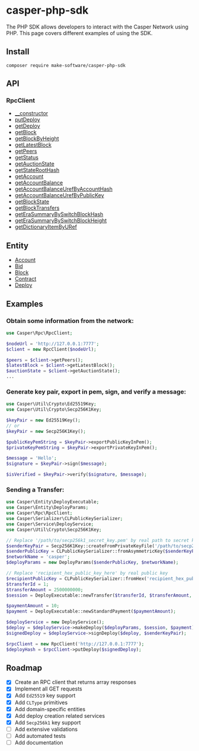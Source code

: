 # casper-php-sdk
The PHP SDK allows developers to interact with the Casper Network using PHP. This page covers different examples of using the SDK.

## Install
```
composer require make-software/casper-php-sdk
```

## API
### RpcClient
- [__constructor](docs/API/RpcClientAPI.md#Constructor)
- [putDeploy](docs/API/RpcClientAPI.md#Put-deploy)
- [getDeploy](docs/API/RpcClientAPI.md#Get-deploy)
- [getBlock](docs/API/RpcClientAPI.md#Get-block-by-hash)
- [getBlockByHeight](docs/API/RpcClientAPI.md#Get-block-by-height)
- [getLatestBlock](docs/API/RpcClientAPI.md#Get-the-latest-block)
- [getPeers](docs/API/RpcClientAPI.md#Get-peers)
- [getStatus](docs/API/RpcClientAPI.md#Get-status)
- [getAuctionState](docs/API/RpcClientAPI.md#Get-auction-state)
- [getStateRootHash](docs/API/RpcClientAPI.md#Get-state-root-hash)
- [getAccount](docs/API/RpcClientAPI.md#Get-account)
- [getAccountBalance](docs/API/RpcClientAPI.md#Get-account-balance)
- [getAccountBalanceUrefByAccountHash](docs/API/RpcClientAPI.md#Get-account-balance-URef-by-account-hash)
- [getAccountBalanceUrefByPublicKey](docs/API/RpcClientAPI.md#Get-account-balance-URef-by-public-key)
- [getBlockState](docs/API/RpcClientAPI.md#Get-block-state)
- [getBlockTransfers](docs/API/RpcClientAPI.md#Get-block-transfers)
- [getEraSummaryBySwitchBlockHash](docs/API/RpcClientAPI.md#Get-era-summary-by-switch-block-hash)
- [getEraSummaryBySwitchBlockHeight](docs/API/RpcClientAPI.md#Get-era-summary-by-switch-block-height)
- [getDictionaryItemByURef](docs/API/RpcClientAPI.md#Get-dictionary-item)

## Entity
- [Account](docs/Entity/Account.md)
- [Bid](docs/Entity/Bid.md)
- [Block](docs/Entity/Block.md)
- [Contract](docs/Entity/Contract.md)
- [Deploy](docs/Entity/Deploy.md)

## Examples

### Obtain some information from the network:
```php
use Casper\Rpc\RpcClient;

$nodeUrl = 'http://127.0.0.1:7777';
$client = new RpcClient($nodeUrl);

$peers = $client->getPeers();
$latestBlock = $client->getLatestBlock();
$auctionState = $client->getAuctionState();
...
```

### Generate key pair, export in pem, sign, and verify a message:
```php
use Casper\Util\Crypto\Ed25519Key;
use Casper\Util\Crypto\Secp256K1Key;

$keyPair = new Ed25519Key();
// or
$keyPair = new Secp256K1Key();
```

```php
$publicKeyPemString = $keyPair->exportPublicKeyInPem();
$privateKeyPemString = $keyPair->exportPrivateKeyInPem();

$message = 'Hello';
$signature = $keyPair->sign($message);

$isVerified = $keyPair->verify($signature, $message);
```

### Sending a Transfer:
```php
use Casper\Entity\DeployExecutable;
use Casper\Entity\DeployParams;
use Casper\Rpc\RpcClient;
use Casper\Serializer\CLPublicKeySerializer;
use Casper\Service\DeployService;
use Casper\Util\Crypto\Secp256K1Key;

// Replace '/path/to/secp256k1_secret_key.pem' by real path to secret key
$senderKeyPair = Secp256K1Key::createFromPrivateKeyFile('/path/to/secp256k1_secret_key.pem');
$senderPublicKey = CLPublicKeySerializer::fromAsymmetricKey($senderKeyPair);
$networkName = 'casper';
$deployParams = new DeployParams($senderPublicKey, $networkName);

// Replace 'recipient_hex_public_key_here' by real public key
$recipientPublicKey = CLPublicKeySerializer::fromHex('recipient_hex_public_key_here');
$transferId = 1;
$transferAmount = 2500000000;
$session = DeployExecutable::newTransfer($transferId, $transferAmount, $recipientPublicKey);

$paymentAmount = 10;
$payment = DeployExecutable::newStandardPayment($paymentAmount);

$deployService = new DeployService();
$deploy = $deployService->makeDeploy($deployParams, $session, $payment);
$signedDeploy = $deployService->signDeploy($deploy, $senderKeyPair);

$rpcClient = new RpcClient('http://127.0.0.1:7777');
$deployHash = $rpcClient->putDeploy($signedDeploy);
```

## Roadmap
- [x] Create an RPC client that returns array responses
- [x] Implement all GET requests
- [x] Add `Ed25519` key support
- [x] Add `CLType` primitives
- [x] Add domain-specific entities
- [x] Add deploy creation related services
- [x] Add `Secp256k1` key support
- [ ] Add extensive validations
- [ ] Add automated tests
- [ ] Add documentation
